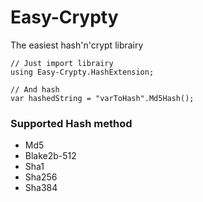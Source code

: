 # Easy-Crypty

The easiest hash'n'crypt librairy

```Csharp
// Just import librairy
using Easy-Crypty.HashExtension;

// And hash
var hashedString = "varToHash".Md5Hash();
```

### Supported Hash method

* Md5
* Blake2b-512
* Sha1
* Sha256
* Sha384